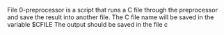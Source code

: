 File 0-preprocessor is a script that runs a C file through the preprocessor and save the result into another file.
	The C file name will be saved in the variable $CFILE
	The output should be saved in the file c
